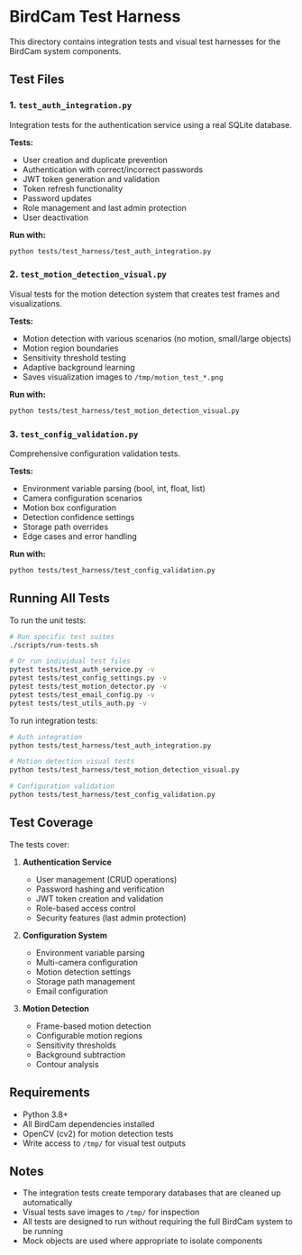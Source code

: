 # BirdCam Test Harness

This directory contains integration tests and visual test harnesses for the BirdCam system components.

## Test Files

### 1. `test_auth_integration.py`
Integration tests for the authentication service using a real SQLite database.

**Tests:**
- User creation and duplicate prevention
- Authentication with correct/incorrect passwords
- JWT token generation and validation
- Token refresh functionality
- Password updates
- Role management and last admin protection
- User deactivation

**Run with:**
```bash
python tests/test_harness/test_auth_integration.py
```

### 2. `test_motion_detection_visual.py`
Visual tests for the motion detection system that creates test frames and visualizations.

**Tests:**
- Motion detection with various scenarios (no motion, small/large objects)
- Motion region boundaries
- Sensitivity threshold testing
- Adaptive background learning
- Saves visualization images to `/tmp/motion_test_*.png`

**Run with:**
```bash
python tests/test_harness/test_motion_detection_visual.py
```

### 3. `test_config_validation.py`
Comprehensive configuration validation tests.

**Tests:**
- Environment variable parsing (bool, int, float, list)
- Camera configuration scenarios
- Motion box configuration
- Detection confidence settings
- Storage path overrides
- Edge cases and error handling

**Run with:**
```bash
python tests/test_harness/test_config_validation.py
```

## Running All Tests

To run the unit tests:
```bash
# Run specific test suites
./scripts/run-tests.sh

# Or run individual test files
pytest tests/test_auth_service.py -v
pytest tests/test_config_settings.py -v
pytest tests/test_motion_detector.py -v
pytest tests/test_email_config.py -v
pytest tests/test_utils_auth.py -v
```

To run integration tests:
```bash
# Auth integration
python tests/test_harness/test_auth_integration.py

# Motion detection visual tests
python tests/test_harness/test_motion_detection_visual.py

# Configuration validation
python tests/test_harness/test_config_validation.py
```

## Test Coverage

The tests cover:

1. **Authentication Service**
   - User management (CRUD operations)
   - Password hashing and verification
   - JWT token creation and validation
   - Role-based access control
   - Security features (last admin protection)

2. **Configuration System**
   - Environment variable parsing
   - Multi-camera configuration
   - Motion detection settings
   - Storage path management
   - Email configuration

3. **Motion Detection**
   - Frame-based motion detection
   - Configurable motion regions
   - Sensitivity thresholds
   - Background subtraction
   - Contour analysis

## Requirements

- Python 3.8+
- All BirdCam dependencies installed
- OpenCV (cv2) for motion detection tests
- Write access to `/tmp/` for visual test outputs

## Notes

- The integration tests create temporary databases that are cleaned up automatically
- Visual tests save images to `/tmp/` for inspection
- All tests are designed to run without requiring the full BirdCam system to be running
- Mock objects are used where appropriate to isolate components